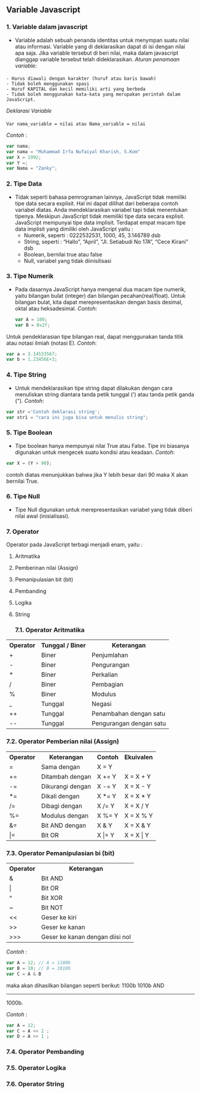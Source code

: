 ## Variable Javascript
### 1. Variable dalam javascript
  - Variable adalah sebuah penanda identitas untuk menympan suatu nilai atau informasi. Variable yang di deklarasikan dapat di isi dengan nilai apa saja. Jika variable tersebut di beri nilai, maka dalam javascript dianggap variable tersebut telah dideklarasikan. 
  _Aturan penamaan variable_:
####
    - Harus diawali dengan karakter (huruf atau baris bawah)
    - Tidak boleh menggunakan spasi
    - Huruf KAPITAL dan kecil memiliki arti yang berbeda
    - Tidak boleh menggunakan kata-kata yang merupakan perintah dalam JavaScript.

  _Deklarasi Variable_
####
    Var nama_variable = nilai atau Nama_variable = nilai

_Contoh_ : 
```javascript
var nama;
var nama = "Muhammad Irfa Nufaiyal Kharish, S.Kom"
var X = 1992;
var Y =;
var Nama = "Zanky";
```
### 2. Tipe Data
- Tidak seperti bahasa pemrograman lainnya, JavaScript tidak memiliki tipe data secara
explisit. Hal ini dapat dilihat dari beberapa contoh variabel diatas. Anda
mendeklarasikan variabel tapi tidak menentukan tipenya.
Meskipun JavaScript tidak memiliki tipe data secara explisit. JavaScript mempunyai
tipe data implisit. Terdapat empat macam tipe data implisit yang dimiliki oleh
JavaScript yaitu :
  - Numerik, seperti : 0222532531, 1000, 45, 3.146789 dsb
  - String, seperti : “Hallo”, “April”, “Jl. Setiabudi No 17A”, “Cece Kirani” dsb
  - Boolean, bernilai true atau false
  - Null, variabel yang tidak diinisilisasi
    
### 3. Tipe Numerik
- Pada dasarnya JavaScript hanya mengenal dua macam tipe numerik, yaitu bilangan
bulat (integer) dan bilangan pecahan(real/float).
Untuk bilangan bulat, kita dapat merepresentasikan dengan basis desimal, oktal atau
heksadesimal. _Contoh_:
  ```javascript
  var A = 100;
  var B = 0x2f;
  ```
Untuk pendeklarasian tipe bilangan real, dapat menggunakan tanda titik atau notasi ilmiah (notasi E). _Contoh_:
  ```javascript
  var a = 3.14533567;
  var b = 1.23456E+3;
  ```

### 4. Tipe String
- Untuk mendeklarasikan tipe string dapat dilakukan dengan cara menuliskan string
diantara tanda petik tunggal (') atau tanda petik ganda ("). _Contoh_:
```javascript
var str ='Contoh deklarasi string';
var str1 = "cara ini juga bisa untuk menulis string";
```

### 5. Tipe Boolean
- Tipe boolean hanya mempunyai nilai True atau False. Tipe ini biasanya digunakan
untuk mengecek suatu kondisi atau keadaan. _Contoh_:
```javascript
var X = (Y > 90);
```
contoh diatas menunjukkan bahwa jika Y lebih besar dari 90 maka X akan bernilai
True.

### 6. Tipe Null
- Tipe Null digunakan untuk merepresentasikan variabel yang tidak diberi nilai awal
(inisialisasi).

### 7. Operator
Operator pada JavaScript terbagi menjadi enam, yaitu :
1. Aritmatika
2. Pemberinan nilai (Assign)
3. Pemanipulasian bit (bit)
4. Pembanding
5. Logika
6. String

   ### 7.1. Operator Aritmatika
<table>
  <tr>
    <th>Operator</th>
    <th>Tunggal / Biner </th>
    <th>Keterangan</th>
  </tr>
  <tr>
    <td> + </td>
    <td> Biner </td>
    <td> Penjumlahan </td>
  </tr>
  <tr>
    <td> - </td>
    <td> Biner </td>
    <td> Pengurangan </td>
  </tr>
  <tr>
    <td> * </td>
    <td> Biner </td>
    <td> Perkalian </td>
  </tr>
  <tr>
    <td> / </td>
    <td> Biner </td>
    <td> Pembagian </td>
  </tr>
  <tr>
    <td> % </td>
    <td> Biner </td>
    <td> Modulus </td>
  </tr>
  <tr>
    <td> _ </td>
    <td> Tunggal </td>
    <td> Negasi </td>
  </tr>
  <tr>
    <td> ++ </td>
    <td> Tunggal </td>
    <td> Penambahan dengan satu </td>
  </tr>
  <tr>
    <td> -- </td>
    <td> Tunggal </td>
    <td> Pengurangan dengan satu </td>
  </tr>
</table>

  ### 7.2. Operator Pemberian nilai (Assign)
<table>
  <tr>
    <th>Operator</th>
    <th>Keterangan</th>
    <th>Contoh</th>
    <th>Ekuivalen</th>
  </tr>
  <tr>
    <td> = </td>
    <td> Sama dengan </td>
    <td> X = Y </td>
    <td></td>
  </tr>
  <tr>
    <td> += </td>
    <td> Ditambah dengan </td>
    <td> X += Y </td>
    <td> X = X + Y</td>
  </tr>
  <tr>
    <td> -= </td>
    <td> Dikurangi dengan </td>
    <td> X -= Y </td>
    <td> X = X - Y</td>
  </tr>
  <tr>
    <td> *= </td>
    <td> Dikali dengan </td>
    <td> X *= Y</td>
    <td> X = X * Y</td>
  </tr>
  <tr>
    <td> /= </td>
    <td> Dibagi dengan </td>
    <td> X /= Y</td>
    <td> X = X / Y</td>
  </tr>
  <tr>
    <td> %= </td>
    <td> Modulus dengan </td>
    <td> X %= Y </td>
    <td> X = X % Y</td>
  </tr>
  <tr>
    <td> &= </td>
    <td> Bit AND dengan </td>
    <td> X & Y </td>
    <td> X = X & Y </td>
  </tr>
  <tr>
    <td> |= </td>
    <td> Bit OR </td>
    <td> X |= Y </td>
    <td> X = X | Y </td>
  </tr>
  
</table>

   ### 7.3. Operator Pemanipulasian bi (bit)
<table>
  <tr>
    <th>Operator</th>
    <th>Keterangan</th>
  </tr>
  <tr>
    <td> & </td>
    <td> Bit AND </td>
  </tr>
  <tr>
    <td> | </td>
    <td> Bit OR </td>
  </tr>
  <tr>
    <td> ^ </td>
    <td> Bit XOR </td>
  </tr>
  <tr>
    <td> ~ </td>
    <td> Bit NOT </td>
  </tr>
  <tr>
    <td> << </td>
    <td> Geser ke kiri </td>
  </tr>
  <tr>
    <td> >> </td>
    <td> Geser ke kanan </td>
  </tr>
  <tr>
    <td> >>> </td>
    <td> Geser ke kanan dengan diisi nol</td>
  </tr>
</table>

_Contoh_ :
```javascript
var A = 12; // A = 1100b
var B = 10; // B = 1010b
var C = A & B
```
maka akan dihasilkan bilangan seperti berikut:
1100b
1010b AND
__________
1000b.
      
_Contoh_ :
```javascript
var A = 12;
var C = A << 2 ;
var D = A >> 1 ;
```

   ### 7.4. Operator Pembanding
   ### 7.5. Operator Logika
   ### 7.6. Operator String
